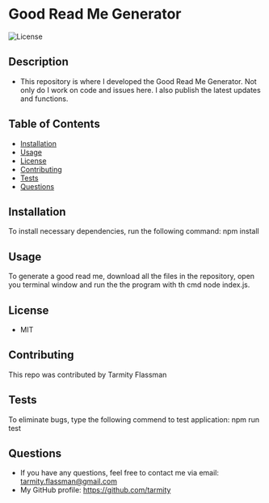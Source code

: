 # Good Read Me Generator
  ![License](https://img.shields.io/github/license/tarmity/readmeGenerator)
  
  ## Description
  * This repository is where I developed the Good Read Me Generator. Not only do I work on code and issues here. I also publish the latest updates and functions.

  ## Table of Contents
  * [Installation](#installation)
  * [Usage](#Usage)
  * [License](#License)
  * [Contributing](#Contributing)
  * [Tests](#Tests)
  * [Questions](#Questions)
  

  ## Installation
  To install necessary dependencies, run the following command:
  npm install

  ## Usage
  To generate a good read me, download all the files in the repository, open you terminal window and run the the program with th cmd node index.js. 

  ## License
  * MIT

  ## Contributing
  This repo was contributed by Tarmity Flassman

  ## Tests
  To eliminate bugs, type the following commend to test application:
      npm run test

  ## Questions
  * If you have any questions, feel free to contact me via email: tarmity.flassman@gmail.com
  * My GitHub profile: https://github.com/tarmity